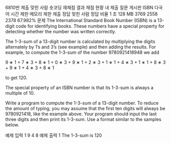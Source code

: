 6810번
제출
맞힌 사람
숏코딩
재채점 결과
채점 현황
내 제출
질문 게시판
ISBN 다국어
시간 제한	메모리 제한	제출	정답	맞힌 사람	정답 비율
1 초	128 MB	3769	2558	2378	67.982%
문제
The International Standard Book Number (ISBN) is a 13-digit code for identifying books. These numbers have a special property for detecting whether the number was written correctly.

The 1-3-sum of a 13-digit number is calculated by multiplying the digits alternately by 1’s and 3’s (see example) and then adding the results. For example, to compute the 1-3-sum of the number 9780921418948 we add

9 ∗ 1 + 7 ∗ 3 + 8 ∗ 1 + 0 ∗ 3 + 9 ∗ 1 + 2 ∗ 3 + 1 ∗ 1 + 4 ∗ 3 + 1 ∗ 1 + 8 ∗ 3 + 9 ∗ 1 + 4 ∗ 3 + 8 ∗ 1

to get 120.

The special property of an ISBN number is that its 1-3-sum is always a multiple of 10.

Write a program to compute the 1-3-sum of a 13-digit number. To reduce the amount of typing, you may assume that the first ten digits will always be 9780921418, like the example above. Your program should input the last three digits and then print its 1-3-sum. Use a format similar to the samples below.

예제 입력 1 
9
4
8
예제 출력 1 
The 1-3-sum is 120